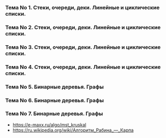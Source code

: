 ### Тема No 1. Стеки, очереди, деки. Линейные и циклические списки.
### Тема No 2. Стеки, очереди, деки. Линейные и циклические списки.
### Тема No 3. Стеки, очереди, деки. Линейные и циклические списки.
### Тема No 4. Стеки, очереди, деки. Линейные и циклические списки.
### Тема No 5. Бинарные деревья. Графы
### Тема No 6. Бинарные деревья. Графы
### Тема No 7. Бинарные деревья. Графы

- https://e-maxx.ru/algo/mst_kruskal
- https://ru.wikipedia.org/wiki/Алгоритм_Рабина_—_Карпа
